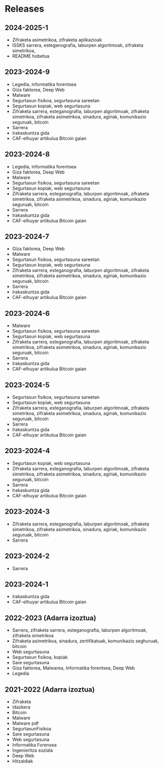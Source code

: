 # Releases

## 2024-2025-1

* Zifraketa asimetrikoa, zifraketa aplikazioak
* ISSKS sarrera, esteganografia, laburpen algoritmoak, zifraketa simetrikoa,
* README hobetua

## 2023-2024-9

* Legedia, informatika forentsea
* Giza faktorea, Deep Web
* Malware
* Segurtasun fisikoa, segurtasuna sareetan
* Segurtasun kopiak, web segurtasuna
* Zifraketa sarrera, esteganografia, laburpen algoritmoak, zifraketa simetrikoa, zifraketa asimetrikoa, sinadura, agiriak, komunikazio seguruak, bitcoin
* Sarrera
* Irakaskuntza gida
* CAF-elhuyar artikulua Bitcoin gaian

## 2023-2024-8

* Legedia, informatika forentsea
* Giza faktorea, Deep Web
* Malware
* Segurtasun fisikoa, segurtasuna sareetan
* Segurtasun kopiak, web segurtasuna
* Zifraketa sarrera, esteganografia, laburpen algoritmoak, zifraketa simetrikoa, zifraketa asimetrikoa, sinadura, agiriak, komunikazio seguruak, bitcoin
* Sarrera
* Irakaskuntza gida
* CAF-elhuyar artikulua Bitcoin gaian

## 2023-2024-7

* Giza faktorea, Deep Web
* Malware
* Segurtasun fisikoa, segurtasuna sareetan
* Segurtasun kopiak, web segurtasuna
* Zifraketa sarrera, esteganografia, laburpen algoritmoak, zifraketa simetrikoa, zifraketa asimetrikoa, sinadura, agiriak, komunikazio seguruak, bitcoin
* Sarrera
* Irakaskuntza gida
* CAF-elhuyar artikulua Bitcoin gaian

## 2023-2024-6

* Malware
* Segurtasun fisikoa, segurtasuna sareetan
* Segurtasun kopiak, web segurtasuna
* Zifraketa sarrera, esteganografia, laburpen algoritmoak, zifraketa simetrikoa, zifraketa asimetrikoa, sinadura, agiriak, komunikazio seguruak, bitcoin
* Sarrera
* Irakaskuntza gida
* CAF-elhuyar artikulua Bitcoin gaian

## 2023-2024-5

* Segurtasun fisikoa, segurtasuna sareetan
* Segurtasun kopiak, web segurtasuna
* Zifraketa sarrera, esteganografia, laburpen algoritmoak, zifraketa simetrikoa, zifraketa asimetrikoa, sinadura, agiriak, komunikazio seguruak, bitcoin
* Sarrera
* Irakaskuntza gida
* CAF-elhuyar artikulua Bitcoin gaian

## 2023-2024-4

* Segurtasun kopiak, web segurtasuna
* Zifraketa sarrera, esteganografia, laburpen algoritmoak, zifraketa simetrikoa, zifraketa asimetrikoa, sinadura, agiriak, komunikazio seguruak, bitcoin
* Sarrera
* Irakaskuntza gida
* CAF-elhuyar artikulua Bitcoin gaian

## 2023-2024-3

* Zifraketa sarrera, esteganografia, laburpen algoritmoak, zifraketa simetrikoa, zifraketa asimetrikoa, sinadura, agiriak, komunikazio seguruak, bitcoin
* Sarrera

## 2023-2024-2

* Sarrera

## 2023-2024-1

* Irakaskuntza gida
* CAF-elhuyar artikulua Bitcoin gaian

## 2022-2023 (Adarra izoztua)

* Sarrera, zifraketa sarrera, esteganografia, laburpen algoritmoak, zifraketa simetrikoa
* Zifraketa asimetrikoa, sinadura, zertifikatuak, komunikazio seghuruak, bitcoin
* Web segurtasuna
* Segurtasun fisikoa, kopiak
* Sare segurtasuna
* Giza faktorea, Malwarea, Informatika forentsea, Deep Web
* Legedia

## 2021-2022 (Adarra izoztua)

* Zifraketa
* Idazkera
* Bitcoin
* Malware
* Malware pdf
* SegurtasunFisikoa
* Sare segurtasuna
* Web segurtasuna
* Informatika Forensea
* Ingenieritza soziala
* Deep Web
* Hitzaldiak

